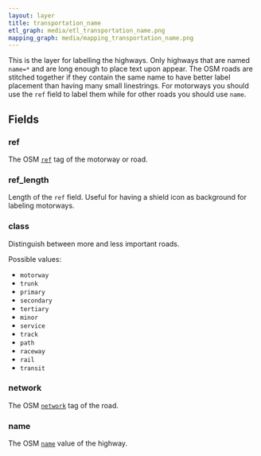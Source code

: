 ```yaml
---
layout: layer
title: transportation_name
etl_graph: media/etl_transportation_name.png
mapping_graph: media/mapping_transportation_name.png
---
```

This is the layer for labelling the highways. Only highways that are named `name=*` and are long enough
to place text upon appear. The OSM roads are stitched together if they contain the same name
to have better label placement than having many small linestrings.
For motorways you should use the `ref` field to label them while for other roads you should use `name`.
## Fields

### ref

The OSM [`ref`](http://wiki.openstreetmap.org/wiki/Key:ref) tag of the motorway or road.

### ref_length

Length of the `ref` field. Useful for having a shield icon as background for labeling motorways.

### class

Distinguish between more and less important roads.

Possible values:

- `motorway`
- `trunk`
- `primary`
- `secondary`
- `tertiary`
- `minor`
- `service`
- `track`
- `path`
- `raceway`
- `rail`
- `transit`

### network

The OSM [`network`](http://wiki.openstreetmap.org/wiki/Key:network) tag of the road.

### name

The OSM [`name`](http://wiki.openstreetmap.org/wiki/Highways#Names_and_references) value of the highway.




